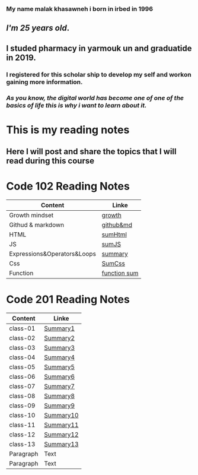 ### My name malak khasawneh i born in irbed in 1996
## **_I'm 25 years old_**.
## **I studed pharmacy in yarmouk un and graduatide in 2019.**
### I registered for this scholar ship to develop my self and workon gaining more information.
### _**As you know, the digital world has become one of one of the basics of life this is why i want to learn about it.**_ 
# This is my reading notes
## Here I will post and share the topics that I will read during this course
# Code 102 Reading Notes

| Content      | Linke |
| ----------- | ----------- |
| Growth mindset      | [growth](https://malakkhasawneh2.github.io/reading-notes/one)       |
| Githud & markdown   | [github&md](https://github.com/malakkhasawneh2/reading-notes/blob/main/summarize1.md)        |
| HTML   | [sumHtml](https://malakkhasawneh2.github.io/reading-notes/hhhh)        |
| JS   | [sumJS](https://malakkhasawneh2.github.io/reading-notes/jssumm)        |
| Expressions&Operators&Loops   | [summary](https://malakkhasawneh2.github.io/reading-notes/loop)        |
| Css   | [SumCss](https://malakkhasawneh2.github.io/reading-notes/css)        |
| Function   | [function sum](https://malakkhasawneh2.github.io/reading-notes/Functions)        |









# **Code 201 Reading Notes**

| Content      | Linke |
| ----------- | ----------- |
| class-01      | [Summary1](https://malakkhasawneh2.github.io/reading-notes/class-01)       |
| class-02   | [Summary2](https://malakkhasawneh2.github.io/reading-notes/class-02)        |
| class-03   | [Summary3](https://malakkhasawneh2.github.io/reading-notes/class-03)        |
| class-04   | [Summary4](https://malakkhasawneh2.github.io/reading-notes/class-04)        |
| class-05   | [Summary5](https://malakkhasawneh2.github.io/reading-notes/class-05)        |
| class-06   | [Summary6](https://malakkhasawneh2.github.io/reading-notes/class-06)        |
| class-07   | [Summary7](https://malakkhasawneh2.github.io/reading-notes/class-07)        |
| class-08   | [Summary8](https://malakkhasawneh2.github.io/reading-notes/class-08)        |
| class-09   | [Summary9](https://malakkhasawneh2.github.io/reading-notes/class-09)        |
| class-10   | [Summary10](https://malakkhasawneh2.github.io/reading-notes/class-10)        |
| class-11   | [Summary11](https://malakkhasawneh2.github.io/reading-notes/class-11)        |
| class-12   | [Summary12](https://malakkhasawneh2.github.io/reading-notes/class-12)        |
| class-13   | [Summary13](https://malakkhasawneh2.github.io/reading-notes/class-13)        |
| Paragraph   | Text        |
| Paragraph   | Text        |

